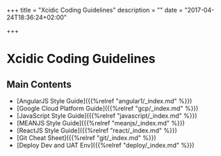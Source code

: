 +++
title = "Xcidic Coding Guidelines"
description = ""
date = "2017-04-24T18:36:24+02:00"

+++

# Xcidic Coding Guidelines

## Main Contents

* [AngularJS Style Guide]({{%relref "angular1/_index.md" %}})
* [Google Cloud Platform Guide]({{%relref "gcp/_index.md" %}})
* [JavaScript Style Guide]({{%relref "javascript/_index.md" %}})
* [MEANJS Style Guide]({{%relref "meanjs/_index.md" %}})
* [ReactJS Style Guide]({{%relref "react/_index.md" %}})
* [Git Cheat Sheet]({{%relref "git/_index.md" %}})
* [Deploy Dev and UAT Env]({{%relref "deploy/_index.md" %}})
